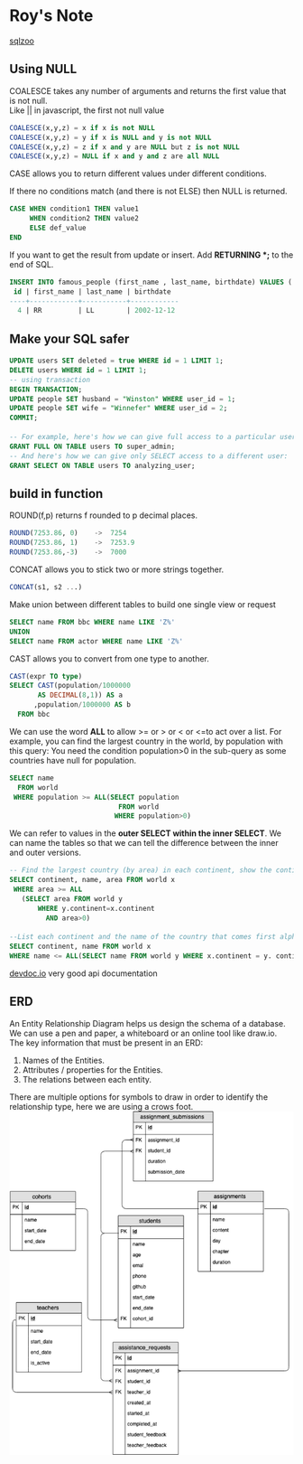 # Roy's Note

[sqlzoo](https://sqlzoo.net/wiki/SELECT_within_SELECT_Tutorial)

## Using NULL
COALESCE takes any number of arguments and returns the first value that is not null.  
Like || in javascript, the first not null value
```sql
COALESCE(x,y,z) = x if x is not NULL
COALESCE(x,y,z) = y if x is NULL and y is not NULL
COALESCE(x,y,z) = z if x and y are NULL but z is not NULL
COALESCE(x,y,z) = NULL if x and y and z are all NULL
```

CASE allows you to return different values under different conditions.

If there no conditions match (and there is not ELSE) then NULL is returned.
```sql
CASE WHEN condition1 THEN value1 
     WHEN condition2 THEN value2  
     ELSE def_value 
END 
```

If you want to get the result from update or insert. Add **RETURNING \*;** to the end of SQL.
```sql
INSERT INTO famous_people (first_name , last_name, birthdate) VALUES ('RR', 'LL', '2002-12-12') RETURNING *;
 id | first_name | last_name | birthdate
----+------------+-----------+------------
  4 | RR         | LL        | 2002-12-12
```

## Make your SQL safer
```sql
UPDATE users SET deleted = true WHERE id = 1 LIMIT 1;
DELETE users WHERE id = 1 LIMIT 1;
-- using transaction
BEGIN TRANSACTION;
UPDATE people SET husband = "Winston" WHERE user_id = 1;
UPDATE people SET wife = "Winnefer" WHERE user_id = 2;
COMMIT;

-- For example, here's how we can give full access to a particular user:
GRANT FULL ON TABLE users TO super_admin;
-- And here's how we can give only SELECT access to a different user:
GRANT SELECT ON TABLE users TO analyzing_user;
```

## build in function
ROUND(f,p) returns f rounded to p decimal places.
```sql
ROUND(7253.86, 0)    ->  7254
ROUND(7253.86, 1)    ->  7253.9
ROUND(7253.86,-3)    ->  7000
```
CONCAT allows you to stick two or more strings together.
```sql
CONCAT(s1, s2 ...)
```

Make union between different tables to build one single view or request
```sql
SELECT name FROM bbc WHERE name LIKE 'Z%'
UNION
SELECT name FROM actor WHERE name LIKE 'Z%'
```

CAST allows you to convert from one type to another.
```sql
CAST(expr TO type)
SELECT CAST(population/1000000 
       AS DECIMAL(8,1)) AS a
      ,population/1000000 AS b
  FROM bbc
```

We can use the word **ALL** to allow >= or > or < or <=to act over a list. For example, you can find the largest country in the world, by population with this query:
You need the condition population>0 in the sub-query as some countries have null for population.
```sql
SELECT name
  FROM world
 WHERE population >= ALL(SELECT population
                           FROM world
                          WHERE population>0)
 ```

 We can refer to values in the **outer SELECT within the inner SELECT**. We can name the tables so that we can tell the difference between the inner and outer versions.
 ```sql
 -- Find the largest country (by area) in each continent, show the continent, the name and the area:
 SELECT continent, name, area FROM world x
  WHERE area >= ALL
    (SELECT area FROM world y
        WHERE y.continent=x.continent
          AND area>0)

--List each continent and the name of the country that comes first alphabetically.
SELECT continent, name FROM world x
WHERE name <= ALL(SELECT name FROM world y WHERE x.continent = y. continent);
```

[devdoc.io](https://devdocs.io/) very good api documentation

## ERD
An Entity Relationship Diagram helps us design the schema of a database. We can use a pen and paper, a whiteboard or an online tool like draw.io.  
The key information that must be present in an ERD:
1. Names of the Entities.
2. Attributes / properties for the Entities.
3. The relations between each entity.  

There are multiple options for symbols to draw in order to identify the relationship type, here we are using a crows foot.
![ERD example](https://github.com/roylyh/lighthouse-web-notes/blob/a2b46b5b3630b911d3ecddccc6db375f764f3b30/docs/ERDLHL.png)


